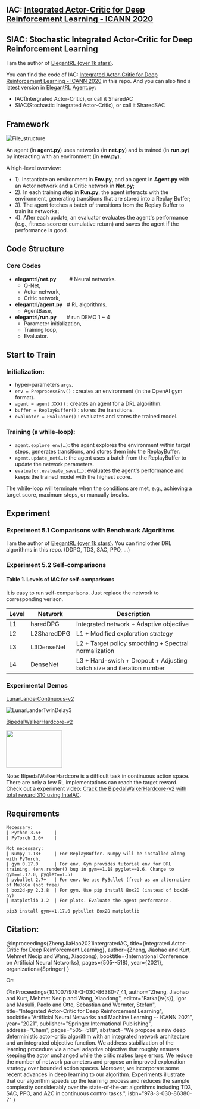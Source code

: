 ## IAC: [Integrated Actor-Critic for Deep Reinforcement Learning - ICANN 2020](https://www.springerprofessional.de/en/integrated-actor-critic-for-deep-reinforcement-learning/19652718)
## SIAC: Stochastic Integrated Actor-Critic for Deep Reinforcement Learning


I am the author of [ElegantRL (over 1k stars)](https://github.com/AI4Finance-Foundation/ElegantRL). 

You can find the code of IAC: [Integrated Actor-Critic for Deep Reinforcement Learning - ICANN 2020](https://www.springerprofessional.de/en/integrated-actor-critic-for-deep-reinforcement-learning/19652718) in this repo. And you can also find a latest version in [ElegantRL Agent.py](https://github.com/AI4Finance-Foundation/ElegantRL/blob/master/elegantrl/agent.py):
- IAC(Intergrated Actor-Critic), or call it SharedAC
- SIAC(Stochastic Integrated Actor-Critic), or call it SharedSAC



## Framework
![File_structure](https://github.com/Yonv1943/ElegantRL/blob/master/figs/File_structure.png)

   An agent (in **agent.py**) uses networks (in **net.py**) and is trained (in **run.py**) by interacting with an environment (in **env.py**).
   
A high-level overview:
+ 1). Instantiate an environment in **Env.py**, and an agent in **Agent.py** with an Actor network and a Critic network in **Net.py**; 
+ 2). In each training step in **Run.py**, the agent interacts with the environment, generating transitions that are stored into a Replay Buffer; 
+ 3). The agent fetches a batch of transitions from the Replay Buffer to train its networks; 
+ 4). After each update, an evaluator evaluates the agent's performance (e.g., fitness score or cumulative return) and saves the agent if the performance is good.

## Code Structure
### Core Codes
+ **elegantrl/net.py**    &nbsp;&nbsp;&nbsp;&nbsp;&nbsp;&nbsp;&nbsp; # Neural networks.
   + Q-Net,
   + Actor network,
   + Critic network, 
+ **elegantrl/agent.py**  &nbsp;&nbsp;# RL algorithms. 
   + AgentBase, 
+ **elegantrl/run.py**    &nbsp;&nbsp;&nbsp;&nbsp;&nbsp;&nbsp;# run DEMO 1 ~ 4
   + Parameter initialization,
   + Training loop,
   + Evaluator.



## Start to Train

### Initialization:
+ hyper-parameters `args`.
+ `env = PreprocessEnv()` : creates an environment (in the OpenAI gym format).
+ `agent = agent.XXX()` : creates an agent for a DRL algorithm.
+ `buffer = ReplayBuffer()` : stores the transitions.
+ `evaluator = Evaluator()` : evaluates and stores the trained model.

### Training (a while-loop):
+ `agent.explore_env(…)`: the agent explores the environment within target steps, generates transitions, and stores them into the ReplayBuffer.
+ `agent.update_net(…)`: the agent uses a batch from the ReplayBuffer to update the network parameters.
+ `evaluator.evaluate_save(…)`: evaluates the agent's performance and keeps the trained model with the highest score.

The while-loop will terminate when the conditions are met, e.g., achieving a target score, maximum steps, or manually breaks.

## Experiment

### Experiment 5.1 Comparisons with Benchmark Algorithms

I am the author of [ElegantRL (over 1k stars)](https://github.com/AI4Finance-Foundation/ElegantRL). 
You can find other DRL algorithms in this repo. (DDPG, TD3, SAC, PPO, ...)

### Experiment 5.2 Self-comparisons

#### Table 1. Levels of IAC for self-comparisons

It is easy to run self-comparisons. Just replace the network to corresponding verison.

| Level    |  Network| Description |
| -- | ----------- | ----------------------------------------------------------------------|
| L1 | haredDPG    | Integrated network + Adaptive objective                               |
| L2 | L2SharedDPG | L1 + Modified exploration strategy                                    |
| L3 | L3DenseNet  | L2 + Target policy smoothing + Spectral normalization                 |
| L4 | DenseNet    | L3 + Hard-swish + Dropout + Adjusting batch size and iteration number |


### Experimental Demos 

[LunarLanderContinuous-v2](https://gym.openai.com/envs/LunarLanderContinuous-v2/)

![LunarLanderTwinDelay3](https://github.com/Yonv1943/ElegantRL/blob/master/figs/LunarLanderTwinDelay3.gif)

[BipedalWalkerHardcore-v2](https://gym.openai.com/envs/BipedalWalkerHardcore-v2/)

<img src="https://github.com/Yonv1943/ElegantRL/blob/master/figs/BipedalWalkerHardcore-v2-total-668kb.gif" width="150" height="100"/>

Note: BipedalWalkerHardcore is a difficult task in continuous action space. There are only a few RL implementations can reach the target reward. Check out a experiment video: [Crack the BipedalWalkerHardcore-v2 with total reward 310 using IntelAC](https://www.bilibili.com/video/BV1wi4y187tC).

## Requirements

    Necessary:
    | Python 3.6+     |           
    | PyTorch 1.6+    |    

    Not necessary:
    | Numpy 1.18+     | For ReplayBuffer. Numpy will be installed along with PyTorch.
    | gym 0.17.0      | For env. Gym provides tutorial env for DRL training. (env.render() bug in gym==1.18 pyglet==1.6. Change to gym==1.17.0, pyglet==1.5)
    | pybullet 2.7+   | For env. We use PyBullet (free) as an alternative of MuJoCo (not free).
    | box2d-py 2.3.8  | For gym. Use pip install Box2D (instead of box2d-py)
    | matplotlib 3.2  | For plots. Evaluate the agent performance.
    
    pip3 install gym==1.17.0 pybullet Box2D matplotlib


## Citation:

@inproceedings{ZhengJiaHao2021intergratedAC,
  title={Integrated Actor-Critic for Deep Reinforcement Learning},
  author={Zheng, Jiaohao and Kurt, Mehmet Necip and Wang, Xiaodong},
  booktitle={International Conference on Artificial Neural Networks},
  pages={505--518},
  year={2021},
  organization={Springer}
}

Or:

@InProceedings{10.1007/978-3-030-86380-7_41,
author="Zheng, Jiaohao
and Kurt, Mehmet Necip
and Wang, Xiaodong",
editor="Farka{\v{s}}, Igor
and Masulli, Paolo
and Otte, Sebastian
and Wermter, Stefan",
title="Integrated Actor-Critic for Deep Reinforcement Learning",
booktitle="Artificial Neural Networks and Machine Learning -- ICANN 2021",
year="2021",
publisher="Springer International Publishing",
address="Cham",
pages="505--518",
abstract="We propose a new deep deterministic actor-critic algorithm with an integrated network architecture and an integrated objective function. We address stabilization of the learning procedure via a novel adaptive objective that roughly ensures keeping the actor unchanged while the critic makes large errors. We reduce the number of network parameters and propose an improved exploration strategy over bounded action spaces. Moreover, we incorporate some recent advances in deep learning to our algorithm. Experiments illustrate that our algorithm speeds up the learning process and reduces the sample complexity considerably over the state-of-the-art algorithms including TD3, SAC, PPO, and A2C in continuous control tasks.",
isbn="978-3-030-86380-7"
}
